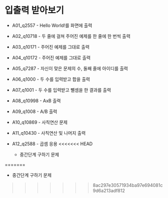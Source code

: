 # 입출력 받아보기

- A01_q2557 - Hello World!를 화면에 출력

- A02_q10718 - 두 줄에 걸쳐 주어진 예제를 한 줄에 한 번씩 출력

- A03_q10171 - 주어진 예제를 그대로 출력

- A04_q10172 - 주어진 예제를 그대로 출력

- A05_q7287 - 자신이 맞은 문제의 수, 둘째 줄에 아이디를 출력

- A06_q1000 - 두 수를 입력받고 합을 출력

- A07_q1001 - 두 수를 입력받고 뺄셈을 한 결과를 출력

- A08_q10998 - AxB 출력

- A09_q1008 - A/B 출력

- A10_q10869 - 사칙연산 문제

- A11_q10430 - 사칙연산 및 나머지 출력

- A12_q2588 - 곱셈 응용
<<<<<<< HEAD
  
  - 중간단계 구하기 문제
  
    
=======
  - 중간단계 구하기 문제
>>>>>>> 8ac297e30571934ba97e694081c9d6a213adf812
